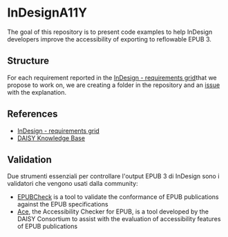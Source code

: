 # InDesignA11Y

The goal of this repository is to present code examples to help InDesign developers improve the accessibility of exporting to reflowable EPUB 3.

## Structure
For each requirement reported in the [InDesign - requirements grid](https://docs.google.com/spreadsheets/d/1QlnR6X7DwoSye_69CsbjJmTv3NAr3cvxWTwTTyN1jBI/edit#gid=662527895)that we propose to work on, we are creating a folder in the repository and an [issue](https://github.com/ways2read/InDesignA11Y/issues) with the explanation.

## References

- [InDesign - requirements grid](https://docs.google.com/spreadsheets/d/1QlnR6X7DwoSye_69CsbjJmTv3NAr3cvxWTwTTyN1jBI/edit#gid=662527895)
- [DAISY Knowledge Base](http://kb.daisy.org/publishing/docs/)

## Validation

Due strumenti essenziali per controllare l'output EPUB 3 di InDesign sono i validatori che vengono usati dalla community:

- [EPUBCheck](https://github.com/w3c/epubcheck) is a tool to validate the conformance of EPUB publications against the EPUB specifications
- [Ace](https://daisy.github.io/ace/), the Accessibility Checker for EPUB, is a tool developed by the DAISY Consortium to assist with the evaluation of accessibility features of EPUB publications